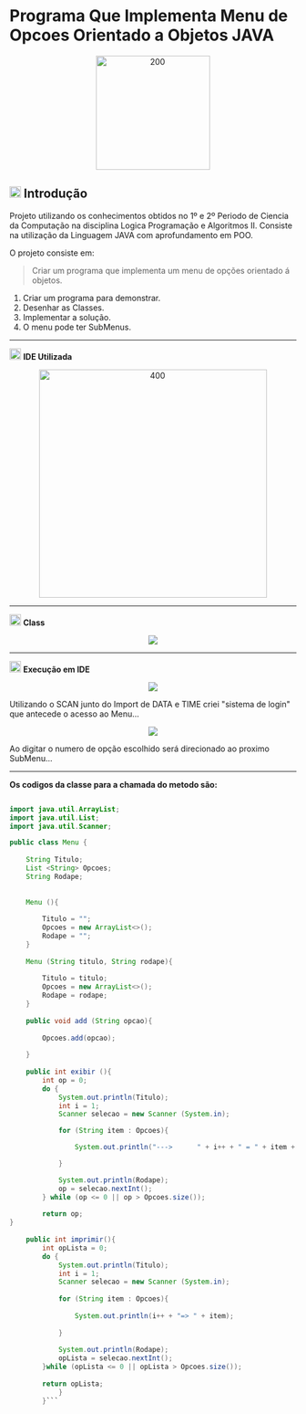 # Programa Que Implementa Menu de Opcoes Orientado a Objetos JAVA

<p align="center">
<img src="https://user-images.githubusercontent.com/107817929/191080935-b7d4bb1e-61d9-40c0-b6b6-be4600941738.png" alt="200" width="200"/>
</p>


<img src="https://user-images.githubusercontent.com/107817929/191084617-0b8fcc51-c1f9-45dd-8ef7-b2c1850342de.png" alt="20" width="20"/>  **Introdução**
-----------

Projeto utilizando os conhecimentos obtidos no 1º e 2º Periodo de Ciencia da Computação na disciplina Logica Programação e Algoritmos II.
Consiste na utilização da Linguagem JAVA com aprofundamento em POO.

O projeto consiste em:

>Criar um programa que implementa um menu de opções orientado á objetos.

1. Criar um programa para demonstrar.
2. Desenhar as Classes.
3. Implementar a solução.
4. O menu pode ter SubMenus.

-----------
<img src="https://user-images.githubusercontent.com/107817929/191095215-5b86919b-8204-42ea-95f6-3ea2d455f8fd.png" alt="20" width="20"/> **IDE Utilizada**

<p align="center">
<img src="https://user-images.githubusercontent.com/107817929/191095804-bf6e7a09-cd57-4245-a64d-10a176f6b84b.png" alt="400" width="400"/>
</p>


-----------

<img src="https://user-images.githubusercontent.com/107817929/191096249-a8b40a50-a19a-4ccd-b374-fb2c4041fd4a.png" alt="20" width="20"/> **Class**
<p align="center">
<img src="https://user-images.githubusercontent.com/107817929/191096628-9ab4b6e8-8214-4817-9fbb-2b3a39f7fa51.png"/>
</p>

-----------
<img src="https://user-images.githubusercontent.com/107817929/191097643-9c030816-7572-419b-a365-19928c771d91.png" alt="20" width="20"/> **Execução em IDE**
<p align="center">
<img src="https://user-images.githubusercontent.com/107817929/191098555-9aca55b0-5e55-4bfd-8268-1406eb5863b0.png"/>
</p>
Utilizando o SCAN junto do Import de DATA e TIME criei "sistema de login" que antecede o acesso ao Menu...


<p align="center">
<img src="https://user-images.githubusercontent.com/107817929/191099176-08c5a1c6-2f6e-4921-a780-a256bdf0f563.png"/>
</p>
Ao digitar o numero de opção escolhido será direcionado ao proximo SubMenu...


----------------
**Os codigos da classe para a chamada do metodo são:**


```JAVA

import java.util.ArrayList;
import java.util.List;
import java.util.Scanner;

public class Menu {
    
    String Titulo;
    List <String> Opcoes;
    String Rodape;
    
   
    Menu (){
    
        Titulo = "";
        Opcoes = new ArrayList<>();
        Rodape = "";
    }
    
    Menu (String titulo, String rodape){
 
        Titulo = titulo;
        Opcoes = new ArrayList<>();
        Rodape = rodape;        
    }    
    
    public void add (String opcao){
        
        Opcoes.add(opcao);
        
    }
    
    public int exibir (){
        int op = 0;
        do {
            System.out.println(Titulo);
            int i = 1;
            Scanner selecao = new Scanner (System.in);

            for (String item : Opcoes){

                System.out.println("--->      " + i++ + " = " + item + "<---");

            }  

            System.out.println(Rodape);
            op = selecao.nextInt();
        } while (op <= 0 || op > Opcoes.size());
        
        return op;
}
    
    public int imprimir(){
        int opLista = 0;
        do {
            System.out.println(Titulo);
            int i = 1;
            Scanner selecao = new Scanner (System.in);
            
            for (String item : Opcoes){
                
                System.out.println(i++ + "=> " + item);
                
            }
            
            System.out.println(Rodape);
            opLista = selecao.nextInt();
        }while (opLista <= 0 || opLista > Opcoes.size());
        
        return opLista;
            }
        }```        
